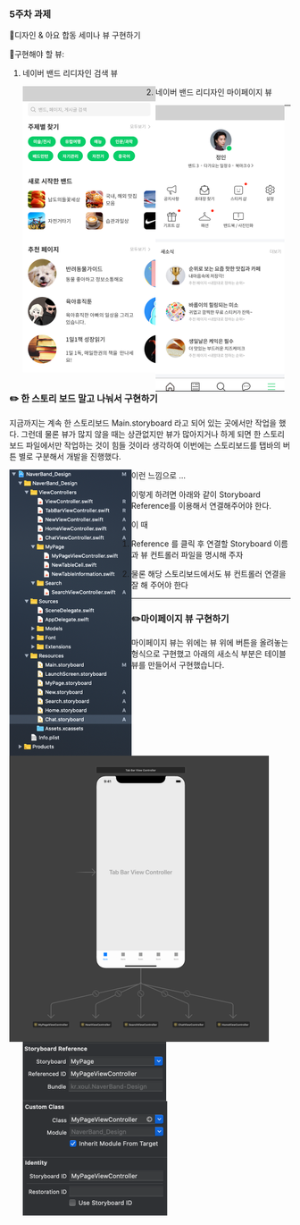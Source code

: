 ### 5주차 과제

📝디자인 & 아요 합동 세미나 뷰 구현하기

🧐구현해야 할 뷰:

1. 네이버 밴드 리디자인 검색 뷰

   <img src="../markdown_image/5-1.png" alt="5-1" style="zoom:50%;" align = left />

   

   

2. 네이버 밴드 리디자인 마이페이지 뷰 

   <img src="../markdown_image/5-2.png" alt="5-2" style="zoom:50%;" align = left />

***

### ✏️ 한 스토리 보드 말고 나눠서 구현하기

 지금까지는 계속 한 스토리보드 Main.storyboard 라고 되어 있는 곳에서만 작업을 했다. 그런데 물론 뷰가 많지 않을 때는 상관없지만 뷰가 많아지거나 하게 되면 한 스토리보드 파일에서만 작업하는 것이 힘들 것이라 생각하여 이번에는 스토리보드를 탭바의 버튼 별로 구분해서 개발을 진행했다.

<img src="../markdown_image/5-3.png" alt="5-3" style="zoom:50%;" align = left />

이런 느낌으로 ...

이렇게 하려면  아래와 같이 Storyboard Reference를 이용해서 연결해주어야 한다.

<img src="../markdown_image/5-5.png" alt="5-3" style="zoom:50%;" align = left />

이 때

1. Reference 를 클릭 후 연결할 Storyboard 이름과 뷰 컨트롤러 파일을 명시해 주자

   <img src="../markdown_image/5-6.png" alt="5-3" style="zoom:50%;" align = left />

2. 물론 해당 스토리보드에서도 뷰 컨트롤러 연결을 잘 해 주어야 한다

   

   <img src="../markdown_image/5-7.png" alt="5-3" style="zoom:50%;" align = left >







***



### ✏️마이페이지 뷰 구현하기

마이페이지 뷰는 위에는 뷰 위에 버튼을 올려놓는 형식으로 구현했고 아래의 새소식 부분은 테이블 뷰를 만들어서 구현했습니다.




